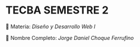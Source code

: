 # TECBA SEMESTRE 2

:notebook: Materia: *Diseño y Desarrollo Web I* 

:bust_in_silhouette: Nombre Completo: *Jorge Daniel Choque Ferrufino*
